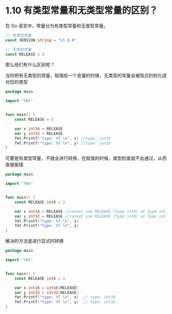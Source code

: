 # 1.10 有类型常量和无类型常量的区别？

在 Go 语言中，常量分为有类型常量和无类型常量。

```go
// 有类型常量
const VERSION string = "v1.0.0"

// 无类型常量
const RELEASE = 3
```

那么他们有什么区别呢？

当你把有无类型的常量，赋值给一个变量的时候，无类型的常量会被隐式的转化成对应的类型

```go
package main

import "fmt"


func main() {
	const RELEASE = 3

	var x int16 = RELEASE
	var y int32 = RELEASE
	fmt.Printf("type: %T \n", x) //type: int16
	fmt.Printf("type: %T \n", y) //type: int32 
}
```

可要是有类型常量，不就会进行转换，在赋值的时候，类型检查就不会通过，从而直接报错

```go
package main

import "fmt"


func main() {
	const RELEASE int8 = 3

	var x int16 = RELEASE //cannot use RELEASE (type int8) as type int16 in assignment
	var y int32 = RELEASE //cannot use RELEASE (type int8) as type int32 in assignment
	fmt.Printf("type: %T \n", x) 
	fmt.Printf("type: %T \n", y) 
}
```

解决的方法是进行显式的转换

```go
package main

import "fmt"


func main() {
	const RELEASE int8 = 3

	var x int16 = int16(RELEASE) 
	var y int32 = int32(RELEASE) 
	fmt.Printf("type: %T \n", x)  // type: int16
	fmt.Printf("type: %T \n", y)  // type: int32
}
```

